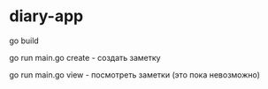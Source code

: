 # diary-app

go build

go run main.go create - создать заметку

go run main.go view - посмотреть заметки (это пока невозможно)
